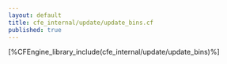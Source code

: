 ```yaml
---
layout: default
title: cfe_internal/update/update_bins.cf
published: true
---
```


[%CFEngine_library_include(cfe_internal/update/update_bins)%]

